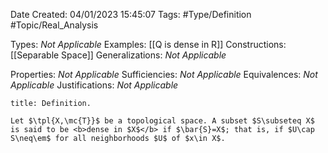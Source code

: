 <div class="topSpace"></div>

Date Created: 04/01/2023 15:45:07
Tags: #Type/Definition #Topic/Real_Analysis

Types: <i>Not Applicable</i>
Examples: [[Q is dense in R]]
Constructions: [[Separable Space]]
Generalizations: <i>Not Applicable</i>

Properties: <i>Not Applicable</i>
Sufficiencies: <i>Not Applicable</i>
Equivalences: <i>Not Applicable</i>
Justifications: <i>Not Applicable</i>

``` ad-Definition
title: Definition.

Let $\tpl{X,\mc{T}}$ be a topological space. A subset $S\subseteq X$ is said to be <b>dense in $X$</b> if $\bar{S}=X$; that is, if $U\cap S\neq\em$ for all neighborhoods $U$ of $x\in X$.

```
